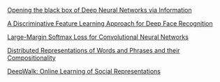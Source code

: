 [Opening the black box of Deep Neural Networks
via Information](https://arxiv.org/pdf/1703.00810.pdf) 


[A Discriminative Feature Learning Approach
for Deep Face Recognition](https://ydwen.github.io/papers/WenECCV16.pdf)

[Large-Margin Softmax Loss for Convolutional Neural Networks
](https://arxiv.org/pdf/1612.02295.pdf)

[Distributed Representations of Words and Phrases
and their Compositionality](https://arxiv.org/pdf/1310.4546.pdf)

[DeepWalk: Online Learning of Social Representations](https://arxiv.org/pdf/1403.6652.pdf)
